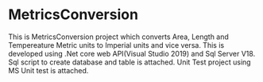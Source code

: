 # MetricsConversion
This is MetricsConversion project which converts Area, Length and Tempereature Metric units to Imperial units and vice versa.
This is developed using .Net core web API(Visual Studio 2019) and Sql Server V18.  
Sql script to create database and table is attached.
Unit Test project using MS Unit test is attached.
